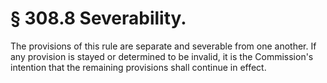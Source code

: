 # § 308.8   Severability.

The provisions of this rule are separate and severable from one another. If any provision is stayed or determined to be invalid, it is the Commission's intention that the remaining provisions shall continue in effect.




